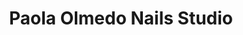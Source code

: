 ---
title: "Paola Olmedo Nails Studio"
url: /san-martin-de-los-andes/paola-olmedo-nails-studio/
shop: cosméticos
---